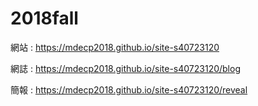 # 2018fall

網站 : https://mdecp2018.github.io/site-s40723120

網誌 : https://mdecp2018.github.io/site-s40723120/blog

簡報 : https://mdecp2018.github.io/site-s40723120/reveal
